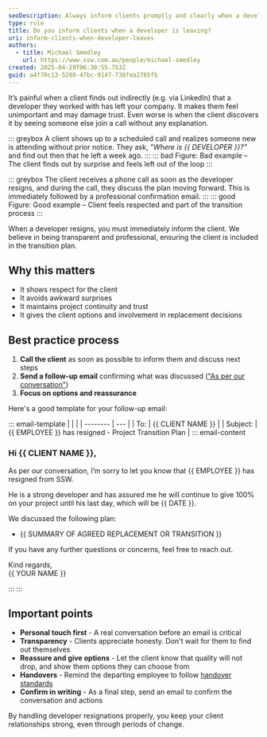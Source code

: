 ```yaml
---
seoDescription: Always inform clients promptly and clearly when a developer leaves, ensuring transparency and maintaining trust.
type: rule
title: Do you inform clients when a developer is leaving?
uri: inform-clients-when-developer-leaves
authors:
  - title: Michael Smedley
    url: https://www.ssw.com.au/people/michael-smedley
created: 2025-04-29T06:30:55.753Z
guid: a4f70c13-5280-47bc-9147-738fea2765fb
---
```


It’s painful when a client finds out indirectly (e.g. via LinkedIn) that a developer they worked with has left your company. It makes them feel unimportant and may damage trust. Even worse is when the client discovers it by seeing someone else join a call without any explanation.

<!--endintro-->

::: greybox
A client shows up to a scheduled call and realizes someone new is attending without prior notice. They ask, _"Where is {{ DEVELOPER }}?"_ and find out then that he left a week ago.
:::
::: bad
Figure: Bad example – The client finds out by surprise and feels left out of the loop
:::

::: greybox
The client receives a phone call as soon as the developer resigns, and during the call, they discuss the plan moving forward. This is immediately followed by a professional confirmation email.
:::
::: good
Figure: Good example – Client feels respected and part of the transition process
:::

When a developer resigns, you must immediately inform the client. We believe in being transparent and professional, ensuring the client is included in the transition plan.

## Why this matters

* It shows respect for the client
* It avoids awkward surprises
* It maintains project continuity and trust
* It gives the client options and involvement in replacement decisions

## Best practice process

1. **Call the client** as soon as possible to inform them and discuss next steps
2. **Send a follow-up email** confirming what was discussed (["As per our conversation"](/as-per-our-conversation-emails))
3. **Focus on options and reassurance**

Here's a good template for your follow-up email:

::: email-template
|          |     |
| -------- | --- |
| To:      | {{ CLIENT NAME }} |
| Subject: | {{ EMPLOYEE }} has resigned - Project Transition Plan |
::: email-content

### Hi {{ CLIENT NAME }},

As per our conversation, I’m sorry to let you know that {{ EMPLOYEE }} has resigned from SSW.

He is a strong developer and has assured me he will continue to give 100% on your project until his last day, which will be {{ DATE }}.

We discussed the following plan:
- {{ SUMMARY OF AGREED REPLACEMENT OR TRANSITION }}

If you have any further questions or concerns, feel free to reach out.

Kind regards,  
{{ YOUR NAME }}

:::
:::

## Important points

* **Personal touch first** - A real conversation before an email is critical
* **Transparency** - Clients appreciate honesty. Don't wait for them to find out themselves
* **Reassure and give options** - Let the client know that quality will not drop, and show them options they can choose from
* **Handovers** - Remind the departing employee to follow [handover standards](/hand-over-projects)
* **Confirm in writing** - As a final step, send an email to confirm the conversation and actions

By handling developer resignations properly, you keep your client relationships strong, even through periods of change.
